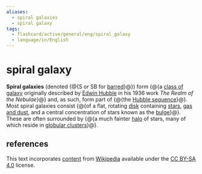 ```yaml
---
aliases:
  - spiral galaxies
  - spiral galaxy
tags:
  - flashcard/active/general/eng/spiral_galaxy
  - language/in/English
---
```


# spiral galaxy

__Spiral galaxies__ (denoted {@{S or SB for [barred](barred%20spiral%20galaxy.md)}@}) form {@{a [class of galaxy](galaxy%20morphological%20classification.md) originally described by [Edwin Hubble](Edwin%20Hubble.md) in his 1936 work _The Realm of the Nebulae_}@} and, as such, form part of {@{the [Hubble sequence](Hubble%20sequence.md)}@}. Most spiral galaxies consist {@{of a flat, rotating [disk](galactic%20disc.md) containing [stars](star.md), [gas and dust](interstellar%20medium.md), and a central concentration of stars known as the [bulge](galactic%20bulge.md)}@}. These are often surrounded by {@{a much fainter [halo](galactic%20halo.md) of stars, many of which reside in [globular clusters](globular%20cluster.md)}@}.

## references

This text incorporates [content](https://en.wikipedia.org/wiki/spiral_galaxy) from [Wikipedia](Wikipedia.md) available under the [CC BY-SA 4.0](https://creativecommons.org/licenses/by-sa/4.0/) license.
